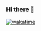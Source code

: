 ### Hi there 👋

[![wakatime](https://wakatime.com/badge/user/1b41af2d-dd85-428a-a268-408876f11da7.svg)](https://wakatime.com/@1b41af2d-dd85-428a-a268-408876f11da7)

<!--
**prakharbhasin/prakharbhasin** is a ✨ _special_ ✨ repository because its `README.md` (this file) appears on your GitHub profile.

Here are some ideas to get you started:

- 🔭 I’m currently working on ...
- 🌱 I’m currently learning ...
- 👯 I’m looking to collaborate on ...
- 🤔 I’m looking for help with ...
- 💬 Ask me about ...
- 📫 How to reach me: ...
 😄 Pronouns: He/Him
- ⚡ Fun fact: ...
-->
